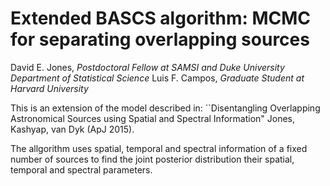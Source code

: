 # Extended BASCS algorithm: MCMC for separating overlapping sources

David E. Jones, _Postdoctoral Fellow at SAMSI and Duke University Department of Statistical Science_
Luis F. Campos, _Graduate Student at Harvard University_




This is an extension of the model described in: 
``Disentangling Overlapping Astronomical Sources using Spatial and Spectral Information" Jones, Kashyap, van Dyk (ApJ 2015). 

The allgorithm uses spatial, temporal and spectral information of a fixed number of sources to find the joint posterior distribution their spatial, temporal and spectral parameters.

